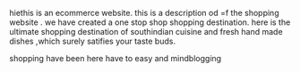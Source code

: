 
hiethis is an ecommerce website.
this is a description od =f the shopping website .
we have created a one stop shop  shopping destination.
here is the ultimate shopping destination of southindian cuisine and fresh hand made  dishes ,which surely satifies your taste buds.

shopping have been here have to 
easy and mindblogging
